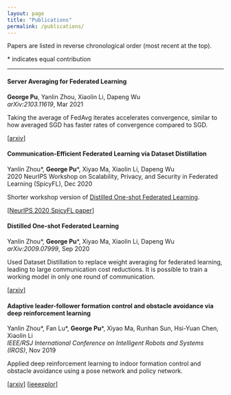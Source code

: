 ```yaml
---
layout: page
title: "Publications"
permalink: /publications/
---
```


Papers are listed in reverse chronological order (most recent at the top).

\* indicates equal contribution

---

#### Server Averaging for Federated Learning

__George Pu__, Yanlin Zhou, Xiaolin Li, Dapeng Wu<br/>
*arXiv:2103.11619*, Mar 2021

Taking the average of FedAvg iterates accelerates convergence, similar to how averaged SGD has faster rates of convergence compared to SGD.

\[[arxiv](https://arxiv.org/abs/2103.11619)\]

#### Communication-Efficient Federated Learning via Dataset Distillation

Yanlin Zhou*, __George Pu__*, Xiyao Ma, Xiaolin Li, Dapeng Wu<br/>
2020 NeurIPS Workshop on Scalability, Privacy, and Security in Federated Learning (SpicyFL), Dec 2020

Shorter workshop version of [Distilled One-shot Federated Learning](#distilled-one-shot-federated-learning).

\[[NeurIPS 2020 SpicyFL paper](http://icfl.cc/wp-content/uploads/2020/12/YanlinZhou_28_paper_distillation.pdf)\]

#### Distilled One-shot Federated Learning

Yanlin Zhou\*, __George Pu__\*, Xiyao Ma, Xiaolin Li, Dapeng Wu<br/>
*arXiv:2009.07999*, Sep 2020

Used Dataset Distillation to replace weight averaging for federated learning, leading to large communication cost reductions. It is possible to train a working model in only one round of communication.

\[[arxiv](https://arxiv.org/abs/2009.07999)\]

#### Adaptive leader-follower formation control and obstacle avoidance via deep reinforcement learning

Yanlin Zhou\*, Fan Lu\*, __George Pu__\*, Xiyao Ma, Runhan Sun, Hsi-Yuan Chen, Xiaolin Li<br/>
*IEEE/RSJ International Conference on Intelligent Robots and Systems (IROS)*, Nov 2019

Applied deep reinforcement learning to indoor formation control and obstacle avoidance using a pose network and policy network.

\[[arxiv](https://arxiv.org/abs/1911.06882)\] \[[ieeexplor](https://ieeexplore.ieee.org/document/8967561)\]
